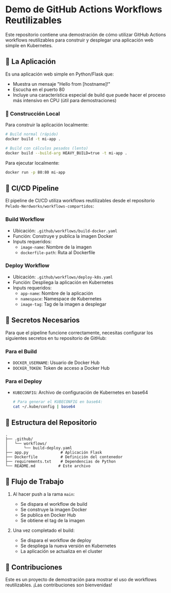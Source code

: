 # Demo de GitHub Actions Workflows Reutilizables

Este repositorio contiene una demostración de cómo utilizar GitHub Actions workflows reutilizables para construir y desplegar una aplicación web simple en Kubernetes.

## 🌟 La Aplicación

Es una aplicación web simple en Python/Flask que:
- Muestra un mensaje "Hello from [hostname]!"
- Escucha en el puerto 80
- Incluye una característica especial de build que puede hacer el proceso más intensivo en CPU (útil para demostraciones)

### 🔧 Construcción Local

Para construir la aplicación localmente:

```bash
# Build normal (rápido)
docker build -t mi-app .

# Build con cálculos pesados (lento)
docker build --build-arg HEAVY_BUILD=true -t mi-app .
```

Para ejecutar localmente:
```bash
docker run -p 80:80 mi-app
```

## 🚀 CI/CD Pipeline

El pipeline de CI/CD utiliza workflows reutilizables desde el repositorio `Pelado-Nerdworks/workflows-compartidos`:

### Build Workflow
- Ubicación: `.github/workflows/build-docker.yaml`
- Función: Construye y publica la imagen Docker
- Inputs requeridos:
  - `image-name`: Nombre de la imagen
  - `dockerfile-path`: Ruta al Dockerfile

### Deploy Workflow
- Ubicación: `.github/workflows/deploy-k8s.yaml`
- Función: Despliega la aplicación en Kubernetes
- Inputs requeridos:
  - `app-name`: Nombre de la aplicación
  - `namespace`: Namespace de Kubernetes
  - `image-tag`: Tag de la imagen a desplegar

## 🔐 Secretos Necesarios

Para que el pipeline funcione correctamente, necesitas configurar los siguientes secretos en tu repositorio de GitHub:

### Para el Build
- `DOCKER_USERNAME`: Usuario de Docker Hub
- `DOCKER_TOKEN`: Token de acceso a Docker Hub

### Para el Deploy
- `KUBECONFIG`: Archivo de configuración de Kubernetes en base64
  ```bash
  # Para generar el KUBECONFIG en base64:
  cat ~/.kube/config | base64
  ```

## 📝 Estructura del Repositorio

```
.
├── .github/
│   └── workflows/
│       └── build-deploy.yaml
├── app.py              # Aplicación Flask
├── Dockerfile          # Definición del contenedor
├── requirements.txt    # Dependencias de Python
└── README.md          # Este archivo
```

## 🔄 Flujo de Trabajo

1. Al hacer push a la rama `main`:
   - Se dispara el workflow de build
   - Se construye la imagen Docker
   - Se publica en Docker Hub
   - Se obtiene el tag de la imagen

2. Una vez completado el build:
   - Se dispara el workflow de deploy
   - Se despliega la nueva versión en Kubernetes
   - La aplicación se actualiza en el cluster

## 🤝 Contribuciones

Este es un proyecto de demostración para mostrar el uso de workflows reutilizables. ¡Las contribuciones son bienvenidas! 